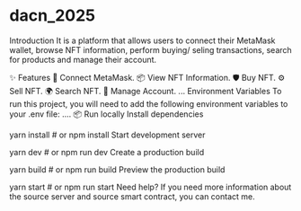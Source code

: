 # dacn_2025

Introduction
It is a platform that allows users to connect their MetaMask wallet, browse NFT information, perform buying/ seling transactions, search for products and manage their account.

✨ Features
🌈 Connect MetaMask.
📦 View NFT Information.
🛡 Buy NFT.
⚙️ Sell NFT.
🌍 Search NFT.
🎨 Manage Account. ...
Environment Variables
To run this project, you will need to add the following environment variables to your .env file:
....
📦 Run locally
Install dependencies

yarn install # or npm install
Start development server

yarn dev # or npm run dev
Create a production build

yarn build # or npm run build
Preview the production build

yarn start # or npm run start
Need help?
If you need more information about the source server and source smart contract, you can contact me.
